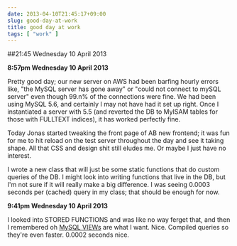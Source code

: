 ```yaml
---
date: 2013-04-10T21:45:17+09:00
slug: good-day-at-work
title: good day at work
tags: [ "work" ]
---
```


##21:45 Wednesday 10 April 2013

**8:57pm Wednesday 10 April 2013**

Pretty good day; our new server on AWS had been barfing hourly errors like, "the MySQL server has gone away" or "could not connect to mySQL server" even though 99.n% of the connections were fine.  We had been using MySQL 5.6, and certainly I may not have had it set up right.  Once I instantiated a server with 5.5 (and reverted the DB to MyISAM tables for those with FULLTEXT indices), it has worked perfectly fine.

Today Jonas started tweaking the front page of AB new frontend; it was fun for me to hit reload on the test server throughout the day and see it taking shape.  All that CSS and design shit still eludes me.  Or maybe I just have no interest.

I wrote a new class that will just be some static functions that do custom queries of the DB.  I might look into writing functions that live in the DB, but I'm not sure if it will really make a big difference.  I was seeing 0.0003 seconds per (cached) query in my class; that should be enough for now.

**9:41pm Wednesday 10 April 2013**

I looked into STORED FUNCTIONS and was like no way ferget that, and then I remembered oh [MySQL VIEWs](http://dev.mysql.com/doc/refman/5.5/en/create-view.html) are what I want.  Nice.  Compiled queries so they're even faster.  0.0002 seconds nice.

